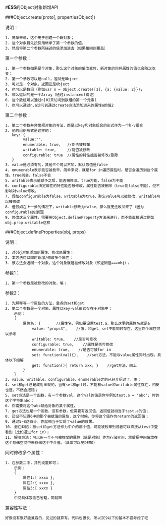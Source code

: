 ﻿#**ES5**的Object对象新增API

###Object.create(proto[, propertiesObject])

说明：

    1. 简单来说，这个用于创建一个新对象；
    2. 这个对象首先按引用继承了第一个参数的值，
    3. 然后将第二个参数所描述的值添加进去（如果相同则覆盖）

第一个参数：

    1. 第一个参数如果是个对象，那么这个对象的值改变时，新对象的同样属性的值也会随之改变；
    2. 第一个参数可以是null，返回是Object
    3. 可以是一个对象，返回还是Object
    4. 也可以是数组（例如var n = Object.create([1], {a: {value: 2}});
    5. 那么返回的是一个Array（通过instanceof得证）
    6. 这个数组可以通过n[0]来访问到数组的第一个元素1
    7. 也可以通过n.a访问到通过create方法添加进来的属性a的值2

第二个参数：

    1. 第二个参数并非常规对象的写法，而是以key和对象组合的形式作为一个k-v组合
    2. 他的组织形式是这样的：
       key: {
            value:"",
            enumerable: true,   //能否被枚举
            writable: true,     //能否被修改
            configurable: true  //属性的特性能否被修改/删除
       }
    3. value是必须有的，其他三个可以不加，默认取值是false
    4. enumerable表示能否被枚举，简单来说，就是for in遍历属性时，是否会遍历到这个属性。true则会，false不会
    5. writable表示值赋予之后，能否被修改。true为能，false为不能
    6. configurable决定属性的特性能否被修改，属性能否被删除（true能false不能），但不影响对value修改。
    7. 假如configurable为false，writable为true，那么value可以被修改，writable可以被修改
    8. 但假如在上一步的情况下，writable修改为false，那么就无法改回来了（因为configurable的原因）
    9. 修改这三个属性，需要用Object.defineProperty方法来进行，而不能直接通过例如obj.prop.writable这样


###Object.defineProperties(obj, props)

说明：

    1. 对obj对象添加新属性、修改原属性；
    2. 本方法可以同时新增/修改多个属性；
    3. 该方法会返回一个对象，这个对象就是被修改对象（即返回值===obj）；
    
参数1：

    1. 第一个参数是被修改的对象，略；

参数2：

    1. 先解释写一个属性的方法，重点的set和get
    2. 第二个参数是一个对象，属性以key-val形式存在于对象中；
        示例：
        {
            属性名: {       //属性名，例如要设置test.a，那么这里的属性名就是a
                value: "props3",    //值，和get、set不能同时存在。这里四个属性可以参考
                writable: true,    //是否可修改
                configurable: true,    //属性是否可修改
                enumerable: true,    //是否可被for in
                set: function(val){},    //set方法，不能与value属性同时出现，具体以下细解
                get: function(){ return xxx; }    //get方法，同上
            }
        }
    3. value、writable、configurable、enumerable之前已经介绍过了，略；
    4. set和get总是成对出现的，当有set和get时，不能有value和writable属性存在，相反也是，不然会报错；
    5. set方法是一个函数，有一个参数val，这个val的值是你写例如test.a = 'abc'; 时的这个字符串abc；
    6. 你需要将这个abc赋给对象的某个属性，
    7. get方法也是一个函数，没有参数，但需要有返回值，返回值就相当于test.a的值；
    8. 还记不记得6中的那个被赋值的属性，这个时候，你将这个值作为return的返回值；
    9. 通过5~8这四步，你就相当于实现了value的效果。
    10. 潜在缺陷：被set和get方法作为中介的那个值，可能被枚举到或者可以直接从test中查看到（比如通过for in）；
    11. 解决方法：可以用一个不可被枚举的属性（值是对象）作为存储空间，然后把中间值放在这个存储空间中来存储这个中介值。（具体可以见DEMO）

同时修改多个属性：

    1. 在参数二中，并列设置即可；
        示例：
        {
            属性1:[ xxxx },
            属性2:{ xxxx },
            属性3:[ xxxx }
        }
        中间具体写法已省略，同前面
        
兼容性写法：

    好像没有很好能兼容的，见过的就算有，代码也很长，所以IE9以下的基本不要考虑了吧

